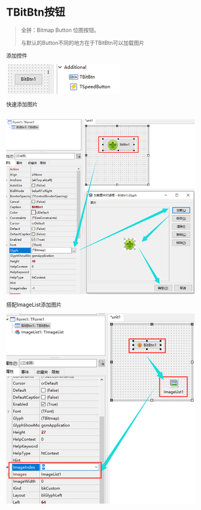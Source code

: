 # TBitBtn按钮

> 全拼：Bitmap Button  位图按钮。
>
> 与默认的Button不同的地方在于TBitBtn可以加载图片

添加控件

​		![image-20200412012221105](42_TBitBtn/image-20200412012221105.png)

快速添加图片 

​	![image-20200412012437321](42_TBitBtn/image-20200412012437321.png)

搭配ImageList添加图片

![image-20200412012706868](42_TBitBtn/image-20200412012706868.png)